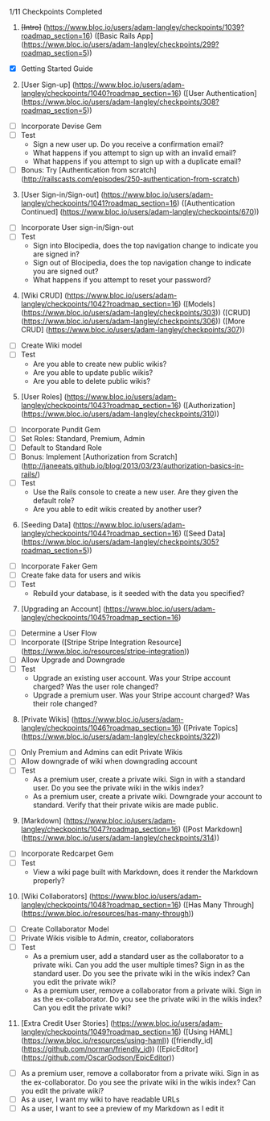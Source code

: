 1/11 Checkpoints Completed

1. ~~[Intro]~~ (https://www.bloc.io/users/adam-langley/checkpoints/1039?roadmap_section=16) ([Basic Rails App] (https://www.bloc.io/users/adam-langley/checkpoints/299?roadmap_section=5))
  * [x] Getting Started Guide

2. [User Sign-up] (https://www.bloc.io/users/adam-langley/checkpoints/1040?roadmap_section=16) ([User Authentication] (https://www.bloc.io/users/adam-langley/checkpoints/308?roadmap_section=5))
  * [ ] Incorporate Devise Gem
  * [ ] Test
    * Sign a new user up. Do you receive a confirmation email?
    * What happens if you attempt to sign up with an invalid email?
    * What happens if you attempt to sign up with a duplicate email?
  * [ ] Bonus: Try [Authentication from scratch] (http://railscasts.com/episodes/250-authentication-from-scratch)

3. [User Sign-in/Sign-out] (https://www.bloc.io/users/adam-langley/checkpoints/1041?roadmap_section=16) ([Authentication Continued] (https://www.bloc.io/users/adam-langley/checkpoints/670))
  * [ ] Incorporate User sign-in/Sign-out
  * [ ] Test
    * Sign into Blocipedia, does the top navigation change to indicate you are signed in?
    * Sign out of Blocipedia, does the top navigation change to indicate you are signed out?
    * What happens if you attempt to reset your password?

4. [Wiki CRUD] (https://www.bloc.io/users/adam-langley/checkpoints/1042?roadmap_section=16) ([Models] (https://www.bloc.io/users/adam-langley/checkpoints/303)) ([CRUD] (https://www.bloc.io/users/adam-langley/checkpoints/306)) ([More CRUD] (https://www.bloc.io/users/adam-langley/checkpoints/307))
  * [ ] Create Wiki model
  * [ ] Test
    * Are you able to create new public wikis?
    * Are you able to update public wikis?
    * Are you able to delete public wikis?

5. [User Roles] (https://www.bloc.io/users/adam-langley/checkpoints/1043?roadmap_section=16) ([Authorization] (https://www.bloc.io/users/adam-langley/checkpoints/310))
  * [ ] Incorporate Pundit Gem
  * [ ] Set Roles: Standard, Premium, Admin
  * [ ] Default to Standard Role
  * [ ] Bonus: Implement [Authorization from Scratch] (http://janeeats.github.io/blog/2013/03/23/authorization-basics-in-rails/)
  * [ ] Test
    * Use the Rails console to create a new user. Are they given the default role?
    * Are you able to edit wikis created by another user?

6. [Seeding Data] (https://www.bloc.io/users/adam-langley/checkpoints/1044?roadmap_section=16) ([Seed Data] (https://www.bloc.io/users/adam-langley/checkpoints/305?roadmap_section=5))
  * [ ] Incorporate Faker Gem
  * [ ] Create fake data for users and wikis
  * [ ] Test
    * Rebuild your database, is it seeded with the data you specified?

7. [Upgrading an Account] (https://www.bloc.io/users/adam-langley/checkpoints/1045?roadmap_section=16)
  * [ ] Determine a User Flow
  * [ ] Incorporate ([Stripe Stripe Integration Resource] (https://www.bloc.io/resources/stripe-integration))
  * [ ] Allow Upgrade and Downgrade
  * [ ] Test
    * Upgrade an existing user account. Was your Stripe account charged? Was the user role changed?
    * Upgrade a premium user. Was your Stripe account charged? Was their role changed?

8. [Private Wikis] (https://www.bloc.io/users/adam-langley/checkpoints/1046?roadmap_section=16) ([Private Topics] (https://www.bloc.io/users/adam-langley/checkpoints/322))
  * [ ] Only Premium and Admins can edit Private Wikis
  * [ ] Allow downgrade of wiki when downgrading account
  * [ ] Test
    * As a premium user, create a private wiki. Sign in with a standard user. Do you see the private wiki in the wikis index?
    * As a premium user, create a private wiki. Downgrade your account to standard. Verify that their private wikis are made public.

9. [Markdown] (https://www.bloc.io/users/adam-langley/checkpoints/1047?roadmap_section=16) ([Post Markdown] (https://www.bloc.io/users/adam-langley/checkpoints/314))
  * [ ] Incorporate Redcarpet Gem
  * [ ] Test
    * View a wiki page built with Markdown, does it render the Markdown properly?

10. [Wiki Collaborators] (https://www.bloc.io/users/adam-langley/checkpoints/1048?roadmap_section=16) ([Has Many Through] (https://www.bloc.io/resources/has-many-through))
  * [ ] Create Collaborator Model
  * [ ] Private Wikis visible to Admin, creator, collaborators
  * [ ] Test
    * As a premium user, add a standard user as the collaborator to a private wiki. Can you add the user multiple times? Sign in as the standard user. Do you see the private wiki in the wikis index? Can you edit the private wiki?
    * As a premium user, remove a collaborator from a private wiki. Sign in as the ex-collaborator. Do you see the private wiki in the wikis index? Can you edit the private wiki?

11. [Extra Credit User Stories] (https://www.bloc.io/users/adam-langley/checkpoints/1049?roadmap_section=16) ([Using HAML] (https://www.bloc.io/resources/using-haml)) ([friendly_id] (https://github.com/norman/friendly_id)) ([EpicEditor] (https://github.com/OscarGodson/EpicEditor))
  * [ ] As a premium user, remove a collaborator from a private wiki. Sign in as the ex-collaborator. Do you see the private wiki in the wikis index? Can you edit the private wiki?
  * [ ] As a user, I want my wiki to have readable URLs
  * [ ] As a user, I want to see a preview of my Markdown as I edit it